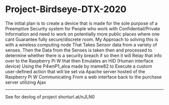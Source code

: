# Project-Birdseye-DTX-2020
The initial plan is to create a device that is made for the sole purpose of a Preemptive Security system for People who work with Confidential/Private Information and need to work on potentially more public places where one cant Guarantee fully secure/discrete room.    My Approach to solving this is with a wireless computing node  That Takes Sensor data from a variety of senses. Then the Data from the Senses is taken then and processed to determine whether there is a security breach if so then it will Relay that info over to the Raspberry Pi W that then Emulates an HID (Human interface device) Using the P4wnP1_aloa made by mame82 to Execute a custom user-defined action that will be set via  Apache server hosted of the Raspberry Pi W Communicating From a web interface back to the purchase server utilizing Ajax

________
See for devlog of project
shorturl.at/nJLN0
